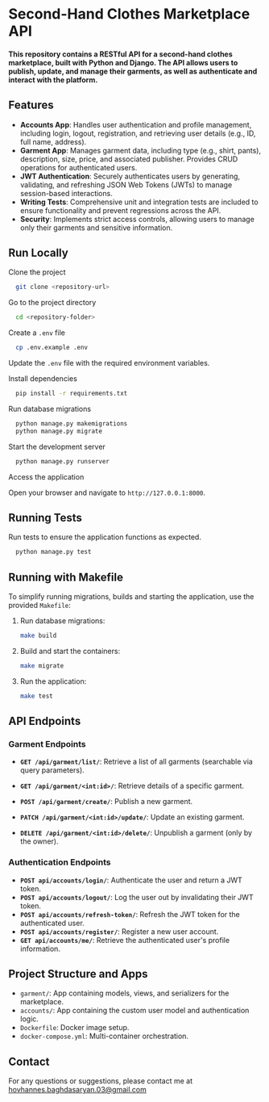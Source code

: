 # Second-Hand Clothes Marketplace API

#### This repository contains a RESTful API for a second-hand clothes marketplace, built with Python and Django. The API allows users to publish, update, and manage their garments, as well as authenticate and interact with the platform.

## Features

- **Accounts App**: Handles user authentication and profile management, including login, logout, registration, and retrieving user details (e.g., ID, full name, address).
- **Garment App**: Manages garment data, including type (e.g., shirt, pants), description, size, price, and associated publisher. Provides CRUD operations for authenticated users.
- **JWT Authentication**: Securely authenticates users by generating, validating, and refreshing JSON Web Tokens (JWTs) to manage session-based interactions.
- **Writing Tests**: Comprehensive unit and integration tests are included to ensure functionality and prevent regressions across the API.
- **Security**: Implements strict access controls, allowing users to manage only their garments and sensitive information.

## Run Locally

Clone the project

```bash
  git clone <repository-url>
```

Go to the project directory

```bash
  cd <repository-folder>
```

Create a `.env` file

```bash
  cp .env.example .env
```

Update the `.env` file with the required environment variables.

Install dependencies

```bash
  pip install -r requirements.txt
```

Run database migrations

```bash
  python manage.py makemigrations
  python manage.py migrate
```

Start the development server

```bash
  python manage.py runserver
```

Access the application

Open your browser and navigate to `http://127.0.0.1:8000`.

## Running Tests

Run tests to ensure the application functions as expected.

```bash
  python manage.py test
```

## Running with Makefile

To simplify running migrations, builds and starting the application, use the provided `Makefile`:

1. Run database migrations:
   ```bash
   make build
   ```

2. Build and start the containers:
   ```bash
   make migrate
   ```

3. Run the application:
   ```bash
   make test
   ```

## API Endpoints

### Garment Endpoints

- **`GET /api/garment/list/`**: Retrieve a list of all garments (searchable via query parameters).

- **`GET /api/garment/<int:id>/`**: Retrieve details of a specific garment.

- **`POST /api/garment/create/`**: Publish a new garment.

- **`PATCH /api/garment/<int:id>/update/`**: Update an existing garment.

- **`DELETE /api/garment/<int:id>/delete/`**: Unpublish a garment (only by the owner).
    
### Authentication Endpoints

- **`POST api/accounts/login/`**: Authenticate the user and return a JWT token. 
- **`POST api/accounts/logout/`**: Log the user out by invalidating their JWT token. 
- **`POST api/accounts/refresh-token/`**: Refresh the JWT token for the authenticated user. 
- **`POST api/accounts/register/`**: Register a new user account. 
- **`GET api/accounts/me/`**: Retrieve the authenticated user's profile information.
 
## Project Structure and Apps

- `garment/`: App containing models, views, and serializers for the marketplace.
- `accounts/`: App containing the custom user model and authentication logic.
- `Dockerfile`: Docker image setup.
- `docker-compose.yml`: Multi-container orchestration.

## Contact

For any questions or suggestions, please contact me at [hovhannes.baghdasaryan.03@gmail.com](mailto:hovhannes.baghdasaryan.03@gmail.com)

